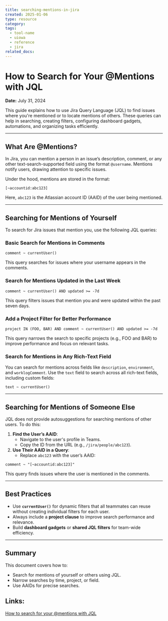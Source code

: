 ```yaml
---
title: searching-mentions-in-jira
created: 2025-01-06
type: resource
category: 
tags:
  - tool-name
  - uiowa
  - reference
  - jira
related_docs:
---
```

# How to Search for Your @Mentions with JQL

**Date:** July 31, 2024

This guide explains how to use Jira Query Language (JQL) to find issues where you're mentioned or to locate mentions of others. These queries can help in searching, creating filters, configuring dashboard gadgets, automations, and organizing tasks efficiently.

---

## What Are @Mentions?

In Jira, you can mention a person in an issue’s description, comment, or any other text-search-supported field using the format `@username`. Mentions notify users, drawing attention to specific issues.

Under the hood, mentions are stored in the format:

```plaintext
[~accountid:abc123]
```

Here, `abc123` is the Atlassian account ID (AAID) of the user being mentioned.

---

## Searching for Mentions of Yourself

To search for Jira issues that mention you, use the following JQL queries:

### Basic Search for Mentions in Comments

```jql
comment ~ currentUser()
```

This query searches for issues where your username appears in the comments.

### Search for Mentions Updated in the Last Week

```jql
comment ~ currentUser() AND updated >= -7d
```

This query filters issues that mention you and were updated within the past seven days.

### Add a Project Filter for Better Performance

```jql
project IN (FOO, BAR) AND comment ~ currentUser() AND updated >= -7d
```

This query narrows the search to specific projects (e.g., FOO and BAR) to improve performance and focus on relevant tasks.

### Search for Mentions in Any Rich-Text Field

You can search for mentions across fields like `description`, `environment`, and `worklogComment`. Use the `text` field to search across all rich-text fields, including custom fields:

```jql
text ~ currentUser()
```

---

## Searching for Mentions of Someone Else

JQL does not provide autosuggestions for searching mentions of other users. To do this:

1. **Find the User’s AAID**:
    - Navigate to the user's profile in Teams.
    - Copy the ID from the URL (e.g., `/jira/people/abc123`).
2. **Use Their AAID in a Query**:
    - Replace `abc123` with the user’s AAID:

```jql
comment ~ "[~accountid:abc123]"
```


This query finds issues where the user is mentioned in the comments.

---

## Best Practices

- Use **`currentUser()`** for dynamic filters that all teammates can reuse without creating individual filters for each user.
- Always include a **project clause** to improve search performance and relevance.
- Build **dashboard gadgets** or **shared JQL filters** for team-wide efficiency.

---

## Summary

This document covers how to:

- Search for mentions of yourself or others using JQL.
- Narrow searches by time, project, or field.
- Use AAIDs for precise searches.



## Links:
[How to search for your @mentions with JQL](https://community.atlassian.com/t5/Jira-articles/How-to-search-for-your-mentions-with-JQL/ba-p/2771763)